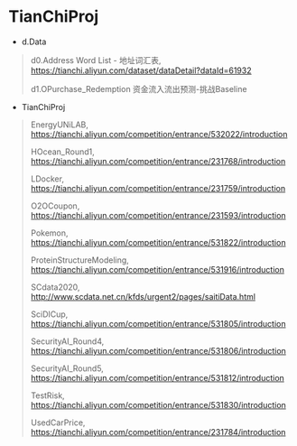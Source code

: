 # TianChiProj
* d.Data

> d0.Address Word List - 地址词汇表, https://tianchi.aliyun.com/dataset/dataDetail?dataId=61932
>
> d1.OPurchase_Redemption 资金流入流出预测-挑战Baseline

* TianChiProj

> EnergyUNiLAB, https://tianchi.aliyun.com/competition/entrance/532022/introduction
>
> HOcean_Round1, https://tianchi.aliyun.com/competition/entrance/231768/introduction
> 
> LDocker, https://tianchi.aliyun.com/competition/entrance/231759/introduction
>
> O2OCoupon, https://tianchi.aliyun.com/competition/entrance/231593/introduction
> 
> Pokemon, https://tianchi.aliyun.com/competition/entrance/531822/introduction
> 
> ProteinStructureModeling, https://tianchi.aliyun.com/competition/entrance/531916/introduction
>
> SCdata2020, http://www.scdata.net.cn/kfds/urgent2/pages/saitiData.html
>
> SciDICup, https://tianchi.aliyun.com/competition/entrance/531805/introduction
> 
> SecurityAI_Round4, https://tianchi.aliyun.com/competition/entrance/531806/introduction
>
> SecurityAI_Round5, https://tianchi.aliyun.com/competition/entrance/531812/introduction
>
> TestRisk, https://tianchi.aliyun.com/competition/entrance/531830/introduction
>
> UsedCarPrice, https://tianchi.aliyun.com/competition/entrance/231784/introduction
>  
